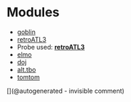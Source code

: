 
# Modules

* [goblin](/goblin/)
* [retroATL3](/retroATL3/)
* Probe used: __[retroATL3](/include/probes/auto/retroATL3.md)__
* [elmo](/elmo/)
* [doj](/doj/)
* [alt.tbo](/retired/alt.tbo/)
* [tomtom](/retired/tomtom/)


[](@autogenerated - invisible comment)